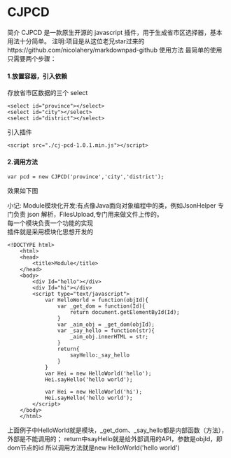 # CJPCD
简介
CJPCD 是一款原生开源的 javascript 插件，用于生成省市区选择器，基本用法十分简单。
注明:项目是从这位老兄star过来的https://github.com/nicolahery/markdownpad-github
使用方法
最简单的使用只需要两个步骤：

#### 1.放置容器，引入依赖<br/>
存放省市区数据的三个 select
```
<select id="province"></select>
<select id="city"></select>
<select id="district"></select>
```
引入插件
```
<script src="./cj-pcd-1.0.1.min.js"></script>
```

#### 2.调用方法
```
var pcd = new CJPCD('province','city','district');
```
效果如下图

小记:
Module模块化开发:有点像Java面向对象编程中的类，例如JsonHelper 专门负责 json 解析，FilesUpload,专门用来做文件上传的。<br/>
每一个模块负责一个功能的实现<br/>
插件就是采用模块化思想开发的
```
<!DOCTYPE html>
    <html>
    <head>
        <title>Module</title>
    </head>
    <body>
        <div Id="hello"></div>
        <div Id="hi"></div>
        <script type="text/javascript">
            var HelloWorld = function(objId){
                var _get_dom = function(Id){
                    return document.getElementById(Id);
                }
                var _aim_obj = _get_dom(objId);
                var _say_hello = function(str){
                    _aim_obj.innerHTML = str;
                }
                return{
                    sayHello:_say_hello
                }
            }
            var Hei = new HelloWorld('hello');
            Hei.sayHello('hello world');
            
            var Hei = new HelloWorld('hi');
            Hei.sayHello('hello world');        
        </script>
    </body>
    </html>
```
上面例子中HelloWorld就是模块，_get_dom、_say_hello都是内部函数（方法），外部是不能调用的；
return中sayHello就是给外部调用的API，参数是objId，即dom节点的id
所以调用方法就是new HelloWorld('hello world')
